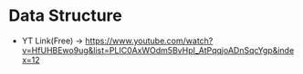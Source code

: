 # Data Structure

* YT Link(Free) -> https://www.youtube.com/watch?v=HfUHBEwo9ug&list=PLIC0AxWOdm5BvHpI_AtPqqjoADnSqcYgp&index=12